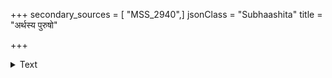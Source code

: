 +++
secondary_sources = [ "MSS_2940",]
jsonClass = "Subhaashita"
title = "अर्थस्य पुरुषो"

+++

<details><summary>Text</summary>

अर्थस्य पुरुषो दासः स च जातु न कस्यचित्।  
यदर्जनपरा लोके सर्वेऽपि भुवनत्रये॥
</details>
